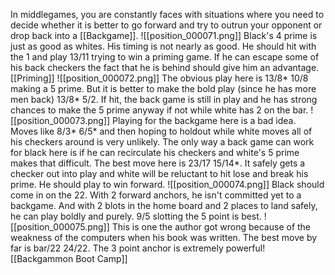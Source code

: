 In middlegames, you are constantly faces with situations where you need to decide whether it is better to go forward and try to outrun your opponent or drop back into a [[Backgame]].
![[position_000071.png]]
Black's 4 prime is just as good as whites. His timing is not nearly as good. He should hit with the 1 and play 13/11 trying to win a priming game. If he can escape some of his back checkers the fact that he is behind should give him an advantage. [[Priming]]
![[position_000072.png]]
The obvious play here is 13/8* 10/8 making a 5 prime. But it is better to make the bold play (since he has more men back) 13/8* 5/2. If hit, the back game is still in play and he has strong chances to make the 5 prime anyway if not while white has 2 on the bar.
![[position_000073.png]]
Playing for the backgame here is a bad idea. Moves like 8/3* 6/5* and then hoping to holdout while white moves all of his checkers around is very unlikely. The only way a back game can work for black here is if he can recirculate his checkers and white's 5 prime makes that difficult.
The best move here is 23/17 15/14*. It safely gets a checker out into play and white will be reluctant to hit lose and break his prime. He should play to win forward.
![[position_000074.png]]
Black should come in on the 22. With 2 forward anchors, he isn't committed yet to a backgame. And with 2 blots in the home board and 2 places to land safely, he can play boldly and purely. 9/5 slotting the 5 point is best.
![[position_000075.png]]
This is one the author got wrong because of the weakness of the computers when his book was written. The best move by far is bar/22 24/22. The 3 point anchor is extremely powerful!
[[Backgammon Boot Camp]]